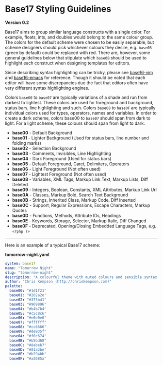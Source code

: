# Base17 Styling Guidelines
**Version 0.2**

Base17 aims to group similar language constructs with a single color. For example, floats, ints, and doubles would belong to the same colour group. The colors for the default scheme were chosen to be easily separable, but scheme designers should pick whichever colours they desire, e.g. `base0B` (green by default) could be replaced with red. There are, however, some general guidelines below that stipulate which `base0B` should be used to highlight each construct when designing templates for editors.

Since describing syntax highlighting can be tricky, please see [base16-vim](https://github.com/base16-project/base16-vim/) and [base16-emacs](https://github.com/base16-project/base16-emacs/) for reference. Though it should be noted that each editor will have some discrepancies due the fact that editors often have very different syntax highlighting engines.

Colors `base00` to `base07` are typically variations of a shade and run from darkest to lightest. These colors are used for foreground and background, status bars, line highlighting and such. Colors `base08` to `base0F` are typically individual colors used for types, operators, names and variables. In order to create a dark scheme, colors base00 to `base07` should span from dark to light. For a light scheme, these colours should span from light to dark.

- **base00** - Default Background
- **base01** - Lighter Background (Used for status bars, line number and folding marks)
- **base02** - Selection Background
- **base03** - Comments, Invisibles, Line Highlighting
- **base04** - Dark Foreground (Used for status bars)
- **base05** - Default Foreground, Caret, Delimiters, Operators
- **base06** - Light Foreground (Not often used)
- **base07** - Lightest Foreground (Not often used)
- **base08** - Variables, XML Tags, Markup Link Text, Markup Lists, Diff Deleted
- **base09** - Integers, Boolean, Constants, XML Attributes, Markup Link Url
- **base0A** - Classes, Markup Bold, Search Text Background
- **base0B** - Strings, Inherited Class, Markup Code, Diff Inserted
- **base0C** - Support, Regular Expressions, Escape Characters, Markup Quotes
- **base0D** - Functions, Methods, Attribute IDs, Headings
- **base0E** - Keywords, Storage, Selector, Markup Italic, Diff Changed
- **base0F** - Deprecated, Opening/Closing Embedded Language Tags, e.g. `<?php ?>`


---

Here is an example of a typical Base17 scheme:

**tomorrow-night.yaml**

```yaml
system: base17
name: "Tomorrow Night"
slug: "tomorrow-night"
description: "A colourful theme with muted colours and sensible syntax highlighting"
author: "Chris Kempson (http://chriskempson.com)"
palette:
  base00: "#1d1f21"
  base01: "#282a2e"
  base02: "#373b41"
  base03: "#969896"
  base04: "#b4b7b4"
  base05: "#c5c8c6"
  base06: "#e0e0e0"
  base07: "#ffffff"
  base08: "#cc6666"
  base09: "#de935f"
  base0A: "#f0c674"
  base0B: "#b5bd68"
  base0C: "#8abeb7"
  base0D: "#81a2be"
  base0E: "#b294bb"
  base0F: "#a3685a"
```
